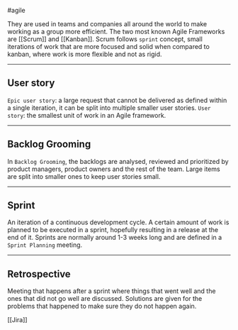 #agile

They are used in teams and companies all around the world to make working as a group more efficient. The two most known Agile Frameworks are [[Scrum]] and [[Kanban]]. Scrum follows `sprint` concept, small iterations of work that are more focused and solid when compared to kanban, where work is more flexible and not as rigid.

---------------------------
## User story

`Epic user story`: a large request that cannot be delivered as defined within a single iteration, it can be split into multiple smaller user stories.
`User story`: the smallest unit of work in an Agile framework.

----------------------------
## Backlog Grooming

In `Backlog Grooming`, the backlogs are analysed, reviewed and prioritized by product managers, product owners and the rest of the team. Large items are split into smaller ones to keep user stories small.

-------------------
## Sprint

An iteration of a continuous development cycle. A certain amount of work is planned to be executed in a sprint, hopefully resulting in a release at the end of it. Sprints are normally around 1-3 weeks long and are defined in a `Sprint Planning` meeting.

----------------------
## Retrospective

Meeting that happens after a sprint where things that went well and the ones that did not go well are discussed. Solutions are given for the problems that happened to make sure they do not happen again.

[[Jira]]